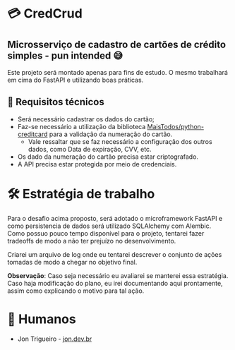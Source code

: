 # 💳 CredCrud
## Microsserviço de cadastro de cartões de crédito simples - pun intended 😅

Este projeto será montado apenas para fins de estudo. O mesmo trabalhará em cima do FastAPI e utilizando boas práticas.

## 🧭 Requisitos técnicos
* Será necessário cadastrar os dados do cartão;
* Faz-se necessário a utilização da biblioteca [MaisTodos/python-creditcard]( https://github.com/MaisTodos/python-creditcard) para a validação da numeração do cartão.
  * Vale ressaltar que se faz necessário a configuração dos outros dados, como Data de expiração, CVV, etc.
* Os dado da numeração do cartão precisa estar criptografado.
* A API precisa estar protegida por meio de credenciais.

# 🛠️ Estratégia de trabalho
Para o desafio acima proposto, será adotado o microframework FastAPI e como persistencia de dados será utilizado SQLAlchemy com Alembic. Como possuo pouco tempo disponível para o projeto, tentarei fazer tradeoffs de modo a não ter prejuízo no desenvolvimento.

Criarei um arquivo de log onde eu tentarei descrever o conjunto de ações tomadas de modo a chegar no objetivo final.

**Observação**: Caso seja necessário eu avaliarei se manterei essa estratégia. Caso haja modificação do plano, eu irei documentando aqui prontamente, assim como explicando o motivo para tal ação.

# 🫡 Humanos

* Jon Trigueiro - [jon.dev.br](https://jon.dev.br)
